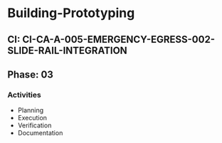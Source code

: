 # Building-Prototyping

## CI: CI-CA-A-005-EMERGENCY-EGRESS-002-SLIDE-RAIL-INTEGRATION
## Phase: 03

### Activities
- Planning
- Execution
- Verification
- Documentation
